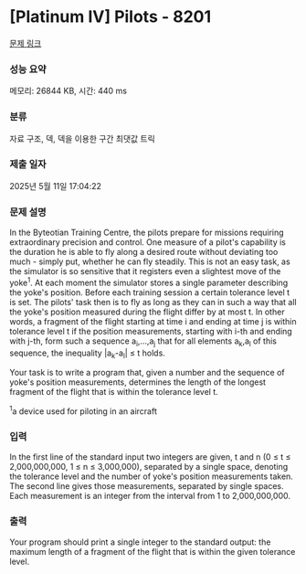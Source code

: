 # [Platinum IV] Pilots - 8201 

[문제 링크](https://www.acmicpc.net/problem/8201) 

### 성능 요약

메모리: 26844 KB, 시간: 440 ms

### 분류

자료 구조, 덱, 덱을 이용한 구간 최댓값 트릭

### 제출 일자

2025년 5월 11일 17:04:22

### 문제 설명

<p>In the Byteotian Training Centre, the pilots prepare for missions requiring extraordinary precision and control. One measure of a pilot's capability is the duration he is able to fly along a desired route without deviating too much - simply put, whether he can fly steadily. This is not an easy task, as the simulator is so sensitive that it registers even a slightest move of the yoke<sup>1</sup>. At each moment the simulator stores a single parameter describing the yoke's position. Before each training session a certain tolerance level t is set. The pilots' task then is to fly as long as they can in such a way that all the yoke's position measured during the flight differ by at most t. In other words, a fragment of the flight starting at time i and ending at time j is within tolerance level t if the position measurements, starting with i-th and ending with j-th, form such a sequence a<sub>i</sub>,…,a<sub>j</sub>  that for all elements a<sub>k</sub>,a<sub>l</sub> of this sequence, the inequality |a<sub>k</sub>-a<sub>l</sub>| ≤ t holds.</p>

<p>Your task is to write a program that, given a number and the sequence of yoke's position measurements, determines the length of the longest fragment of the flight that is within the tolerance level t.</p>

<p><sup>1</sup>a device used for piloting in an aircraft</p>

### 입력 

 <p>In the first line of the standard input two integers are given, t and n (0 ≤ t ≤ 2,000,000,000, 1 ≤ n ≤ 3,000,000), separated by a single space, denoting the tolerance level and the number of yoke's position measurements taken. The second line gives those measurements, separated by single spaces. Each measurement is an integer from the interval from 1 to 2,000,000,000.</p>

### 출력 

 <p>Your program should print a single integer to the standard output: the maximum length of a fragment of the flight that is within the given tolerance level.</p>

